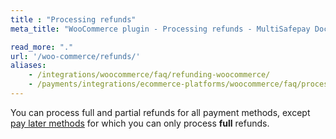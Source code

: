 ```yaml
---
title : "Processing refunds"
meta_title: "WooCommerce plugin - Processing refunds - MultiSafepay Docs"

read_more: "."
url: '/woo-commerce/refunds/'
aliases: 
    - /integrations/woocommerce/faq/refunding-woocommerce/
    - /payments/integrations/ecommerce-platforms/woocommerce/faq/processing-refunds/
---
```


You can process full and partial refunds for all payment methods, except [pay later methods](/payments/methods/billing-suite) for which you can only process **full** refunds.

